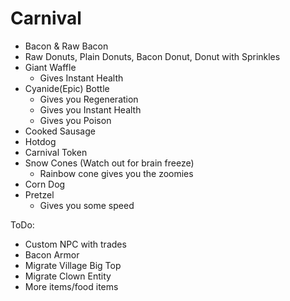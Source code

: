 Carnival
========

- Bacon & Raw Bacon
- Raw Donuts, Plain Donuts, Bacon Donut, Donut with Sprinkles
- Giant Waffle
    - Gives Instant Health
- Cyanide(Epic) Bottle
    - Gives you Regeneration
    - Gives you Instant Health
    - Gives you Poison
- Cooked Sausage
- Hotdog
- Carnival Token
- Snow Cones (Watch out for brain freeze)
    - Rainbow cone gives you the zoomies
- Corn Dog
- Pretzel
    - Gives you some speed

ToDo:
* Custom NPC with trades
* Bacon Armor
* Migrate Village Big Top
* Migrate Clown Entity
* More items/food items